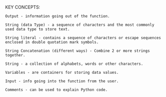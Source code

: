 KEY CONCEPTS: 

    Output - information going out of the function.

    String (data Type) - a sequence of characters and the most commonly used data type to store text.

    String literal - contains a sequence of characters or escape sequences enclosed in double quotation mark symbols.

    String Concatenation (different ways) - Combine 2 or more strings together.

    String - a collection of alphabets, words or other characters.

    Variables - are containers for storing data values.

    Input - info going into the function from the user.

    Comments - can be used to explain Python code.
